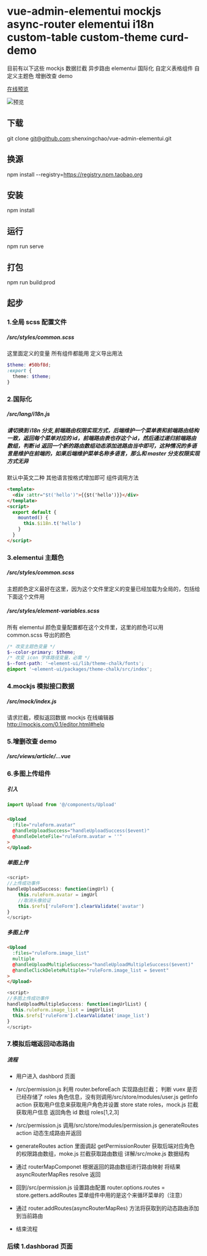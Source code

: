 # vue-admin-elementui mockjs async-router elementui i18n custom-table custom-theme curd-demo

目前有以下这些 mockjs 数据拦截 异步路由 elementui 国际化 自定义表格组件 自定义主题色 增删改查 demo

[在线预览](https://shenxingchao.github.io/vue-admin-elementui)

![预览](http://demo.o8o8o8.com/vue-admin-elementui/preview.png)

## 下载

git clone git@github.com:shenxingchao/vue-admin-elementui.git

## 换源

npm install --registry=https://registry.npm.taobao.org

## 安装

npm install

## 运行

npm run serve

## 打包

npm run build:prod

## 起步

### 1.全局 scss 配置文件

##### /src/styles/common.scss

这里面定义的变量 所有组件都能用 定义导出用法

```scss
$theme: #50bf8d;
:export {
  theme: $theme;
}
```

### 2.国际化

##### /src/lang/i18n.js

##### 请切换到 i18n 分支,前端路由权限实现方式，后端维护一个菜单表和前端路由结构一致，返回每个菜单对应的 id，前端路由表也存这个 id，然后通过递归前端路由数组，判断 id 返回一个新的路由数组动态添加进路由当中即可，这种情况的多语言是维护在前端的，如果后端维护菜单名称多语言，那么和 master 分支权限实现方式无异

默认中英文二种
其他语言按格式增加即可
组件调用方法

```html
<template>
  <div :attr="$t('hello')">{{$t('hello')}}</div>
</template>
<script>
  export default {
    mounted() {
      this.$i18n.t('hello')
    }
  }
</script>
```

### 3.elementui 主题色

##### /src/styles/common.scss

主题颜色定义最好在这里，因为这个文件里定义的变量已经加载为全局的，包括给下面这个文件用

##### /src/styles/element-variables.scss

所有 elementui 颜色变量配置都在这个文件里，这里的颜色可以用 common.scss 导出的颜色

```scss
/* 改变主题色变量 */
$--color-primary: $theme;
/* 改变 icon 字体路径变量，必需 */
$--font-path: '~element-ui/lib/theme-chalk/fonts';
@import '~element-ui/packages/theme-chalk/src/index';
```

### 4.mockjs 模拟接口数据

##### /src/mock/index.js

请求拦截，模拟返回数据
mockjs 在线编辑器 http://mockjs.com/0.1/editor.html#help

### 5.增删改查 demo

##### /src/views/article/...vue

### 6.多图上传组件

##### 引入

```javascript
import Upload from '@/components/Upload'
```

#####

```html
<Upload
  :file="ruleForm.avatar"
  @handleUploadSuccess="handleUploadSuccess($event)"
  @handleDeleteFile="ruleForm.avatar = ''"
>
</Upload>
```

##### 单图上传

```javascript
<script>
//上传成功事件
handleUploadSuccess: function(imgUrl) {
    this.ruleForm.avatar = imgUrl
    //取消头像验证
    this.$refs['ruleForm'].clearValidate('avatar')
}
</script>
```

##### 多图上传

```html
<Upload
  :files="ruleForm.image_list"
  multiple
  @handleUploadMultipleSuccess="handleUploadMultipleSuccess($event)"
  @handleClickDeleteMultiple="ruleForm.image_list = $event"
>
</Upload>
```

```javascript
<script>
//多图上传成功事件
handleUploadMultipleSuccess: function(imgUrlList) {
  this.ruleForm.image_list = imgUrlList
  this.$refs['ruleForm'].clearValidate('image_list')
}
</script>
```

### 7.模拟后端返回动态路由

##### 流程

- 用户进入 dashbord 页面

- /src/permission.js 利用 router.beforeEach 实现路由拦截； 判断 vuex 是否已经存储了 roles 角色信息，没有则调用/src/store/modules/user.js
  getInfo action 获取用户信息来获取用户角色并设置 store state roles，mock.js 拦截获取用户信息 返回角色 id 数组 roles[1,2,3]

- /src/permission.js 调用/src/store/modules/permission.js generateRoutes action 动态生成路由并返回

- generateRoutes action 里面调起 getPermissionRouter 获取后端对应角色的权限路由数组，moke.js 拦截获取路由数组 详解/src/moke.js 数据结构

- 通过 routerMapComponet 根据返回的路由数组进行路由映射 将结果 asyncRouterMapRes resolve 返回

- 回到/src/permission.js 设置路由配置 router.options.routes = store.getters.addRoutes 菜单组件中用的是这个来循环菜单的（注意）

- 通过 router.addRoutes(asyncRouterMapRes) 方法将获取到的动态路由添加到当前路由

- 结束流程

### 后续 1.dashborad 页面
